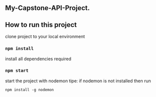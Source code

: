 ## My-Capstone-API-Project.

## How to run this project

clone project to your local environment

### `npm install`

install all dependencies required

### `npm start`

start the project with nodemon
tipe: if nodemon is not installed then run

`npm install -g nodemon`
